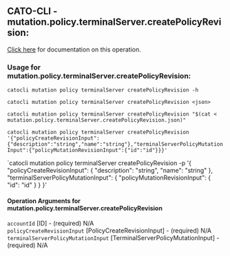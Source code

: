 
## CATO-CLI - mutation.policy.terminalServer.createPolicyRevision:
[Click here](https://api.catonetworks.com/documentation/#mutation-mutation.policy.terminalServer.createPolicyRevision) for documentation on this operation.

### Usage for mutation.policy.terminalServer.createPolicyRevision:

`catocli mutation policy terminalServer createPolicyRevision -h`

`catocli mutation policy terminalServer createPolicyRevision <json>`

`catocli mutation policy terminalServer createPolicyRevision "$(cat < mutation.policy.terminalServer.createPolicyRevision.json)"`

`catocli mutation policy terminalServer createPolicyRevision '{"policyCreateRevisionInput":{"description":"string","name":"string"},"terminalServerPolicyMutationInput":{"policyMutationRevisionInput":{"id":"id"}}}'`

`catocli mutation policy terminalServer createPolicyRevision -p '{
    "policyCreateRevisionInput": {
        "description": "string",
        "name": "string"
    },
    "terminalServerPolicyMutationInput": {
        "policyMutationRevisionInput": {
            "id": "id"
        }
    }
}'


#### Operation Arguments for mutation.policy.terminalServer.createPolicyRevision ####

`accountId` [ID] - (required) N/A    
`policyCreateRevisionInput` [PolicyCreateRevisionInput] - (required) N/A    
`terminalServerPolicyMutationInput` [TerminalServerPolicyMutationInput] - (required) N/A    
